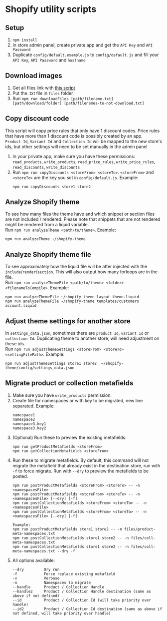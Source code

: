 # Shopify utility scripts

## Setup
1. `npm install`
2. In store admin panel, create private app and get the `API Key` and `API Password`
3. Duplicate `config/default.example.js` to `config/default.js` and fill your `API Key`, `API Password` and `hostname`

## Download images
1. Get all files link with [this script](https://gist.github.com/freakdesign/a1636414cce682c2c444#file-get-all-files-from-shopify-admin-js)
2. Put the .txt file in `files` folder
3. Run `npm run downloadFiles [path/filename.txt] [path/download/folder] [path/filenames-to-not-download.txt]`

## Copy discount code
This script will copy price rules that only have 1 discount codes.
Price rules that have more than 1 discount code is possibly created by an app.<br>
`Product Id`, `Variant Id` and `Collection Id` will be mapped to the new store's ids, but other settings will need to be set manually in the admin panel
1. In your private app, make sure you have these permissions: `read_products`, `write_products`, `read_price_rules`, `write_price_rules`, `read_discounts`, `write_discounts`
2. Run `npm run copyDiscounts <storeFrom> <storeTo>`. `<storeFrom>` and `<storeTo>` are the key you set in `config/default.js`. Example:
	```
	npm run copyDiscounts store1 store2
	```

## Analyze Shopify theme
To see how many files the theme have and which snippet or section files are not included / rendered.
Please note that snippets that are not rendered might be rendered from a liquid variable.<br>
Run `npm run analyzeTheme <path/to/theme>`. Example:
```
npm run analyzeTheme ~/shopify-theme
```

## Analyze Shopify theme file
To see approximately how the liquid file will be after injected with the `include`/`render`/`section`.
This will also output how many forloops are in the file.<br>
Run `npm run analyzeThemeFile <path/to/theme> <folder> <filenameToCompile>`. Example:
```
npm run analyzeThemeFile ~/shopify-theme layout theme.liquid
npm run analyzeThemeFile ~/shopify-theme templates/customers account.liquid
```

## Adjust theme settings for another store
In `settings_data.json`, sometimes there are `product Id`, `variant Id` or `collection Id`.
Duplicating theme to another store, will need adjustment on these ids.<br>
Run `npm run adjustThemeSettings <storeFrom> <storeTo> <settingFilePath>`. Example:
```
npm run adjustThemeSettings store1 store2  ~/shopify-theme/config/settings_data.json
```

## Migrate product or collection metafields
1. Make sure you have `write_products` permission.
2. Create file for namespaces or with key to be migrated, new line separated. Example:
	```
	namespace1
	namespace2
	namespace3.key1
	namespace3.key2
	```
3. (Optional) Run these to preview the existing metafields:
	```
	npm run getProductMetafields <storeFrom>
	npm run getCollectionMetafields <storeFrom>
	```
5. Run these to migrate metafields. By default, this command will not migrate the metafield that already exist in the destination store, run with `-f` to force migrate. Run with `--dry` to preview the metafields to be posted.
	```
	npm run postProductMetafields <storeFrom> <storeTo> -- -n <namespacesFile>
	npm run postProductMetafields <storeFrom> <storeTo> -- -n <namespacesFile> [--dry] [-f]
	npm run postCollectionMetafields <storeFrom> <storeTo> -- -n <namespacesFile>
	npm run postCollectionMetafields <storeFrom> <storeTo> -- -n <namespacesFile> [--dry] [-f]

	Example:
	npm run postProductMetafields store1 store2 -- -n files/product-meta-namespaces.txt
	npm run postCollectionMetafields store1 store2 -- -n files/coll-meta-namespaces.txt
	npm run postCollectionMetafields store1 store2 -- -n files/coll-meta-namespaces.txt --dry -f
	```
6. All options available:
	```
	--dry         Dry run
	-f            Force replace existing metafield
	-v            Verbose
	-n            Namespaces to migrate
	--handle      Product / Collection Handle
	--handle2     Product / Collection Handle destination (same as above if not defined)
	--id          Product / Collection Id (will take priority over handle)
	--id2         Product / Collection Id destination (same as above if not defined, will take priority over handle)
	```

